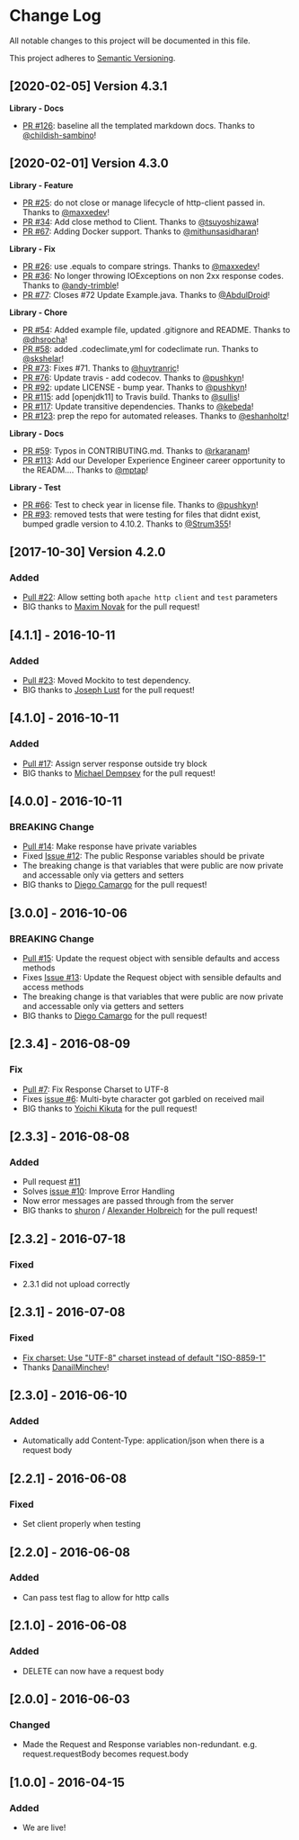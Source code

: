 # Change Log
All notable changes to this project will be documented in this file.

This project adheres to [Semantic Versioning](http://semver.org/).

[2020-02-05] Version 4.3.1
--------------------------
**Library - Docs**
- [PR #126](https://github.com/sendgrid/java-http-client/pull/126): baseline all the templated markdown docs. Thanks to [@childish-sambino](https://github.com/childish-sambino)!


[2020-02-01] Version 4.3.0
--------------------------
**Library - Feature**
- [PR #25](https://github.com/sendgrid/java-http-client/pull/25): do not close or manage lifecycle of http-client passed in. Thanks to [@maxxedev](https://github.com/maxxedev)!
- [PR #34](https://github.com/sendgrid/java-http-client/pull/34): Add close method to Client. Thanks to [@tsuyoshizawa](https://github.com/tsuyoshizawa)!
- [PR #67](https://github.com/sendgrid/java-http-client/pull/67): Adding Docker support. Thanks to [@mithunsasidharan](https://github.com/mithunsasidharan)!

**Library - Fix**
- [PR #26](https://github.com/sendgrid/java-http-client/pull/26): use .equals to compare strings. Thanks to [@maxxedev](https://github.com/maxxedev)!
- [PR #36](https://github.com/sendgrid/java-http-client/pull/36): No longer throwing IOExceptions on non 2xx response codes. Thanks to [@andy-trimble](https://github.com/andy-trimble)!
- [PR #77](https://github.com/sendgrid/java-http-client/pull/77): Closes #72 Update Example.java. Thanks to [@AbdulDroid](https://github.com/AbdulDroid)!

**Library - Chore**
- [PR #54](https://github.com/sendgrid/java-http-client/pull/54): Added example file, updated .gitignore and README. Thanks to [@dhsrocha](https://github.com/dhsrocha)!
- [PR #58](https://github.com/sendgrid/java-http-client/pull/58): added .codeclimate,yml for codeclimate run. Thanks to [@skshelar](https://github.com/skshelar)!
- [PR #73](https://github.com/sendgrid/java-http-client/pull/73): Fixes #71. Thanks to [@huytranrjc](https://github.com/huytranrjc)!
- [PR #76](https://github.com/sendgrid/java-http-client/pull/76): Update travis - add codecov. Thanks to [@pushkyn](https://github.com/pushkyn)!
- [PR #92](https://github.com/sendgrid/java-http-client/pull/92): update LICENSE - bump year. Thanks to [@pushkyn](https://github.com/pushkyn)!
- [PR #115](https://github.com/sendgrid/java-http-client/pull/115): add [openjdk11] to Travis build. Thanks to [@sullis](https://github.com/sullis)!
- [PR #117](https://github.com/sendgrid/java-http-client/pull/117): Update transitive dependencies. Thanks to [@kebeda](https://github.com/kebeda)!
- [PR #123](https://github.com/sendgrid/java-http-client/pull/123): prep the repo for automated releases. Thanks to [@eshanholtz](https://github.com/eshanholtz)!

**Library - Docs**
- [PR #59](https://github.com/sendgrid/java-http-client/pull/59): Typos in CONTRIBUTING.md. Thanks to [@rkaranam](https://github.com/rkaranam)!
- [PR #113](https://github.com/sendgrid/java-http-client/pull/113): Add our Developer Experience Engineer career opportunity to the READM…. Thanks to [@mptap](https://github.com/mptap)!

**Library - Test**
- [PR #66](https://github.com/sendgrid/java-http-client/pull/66): Test to check year in license file. Thanks to [@pushkyn](https://github.com/pushkyn)!
- [PR #93](https://github.com/sendgrid/java-http-client/pull/93): removed tests that were testing for files that didnt exist, bumped gradle version to 4.10.2. Thanks to [@Strum355](https://github.com/Strum355)!


[2017-10-30] Version 4.2.0
---------------------------
### Added
- [Pull #22](https://github.com/sendgrid/java-http-client/pull/22): Allow setting both `apache http client` and `test` parameters
- BIG thanks to [Maxim Novak](https://github.com/maximn) for the pull request!

## [4.1.1] - 2016-10-11
### Added
- [Pull #23](https://github.com/sendgrid/java-http-client/pull/23): Moved Mockito to test dependency.
- BIG thanks to [Joseph Lust](https://github.com/twistedpair) for the pull request!

## [4.1.0] - 2016-10-11
### Added
- [Pull #17](https://github.com/sendgrid/java-http-client/pull/17): Assign server response outside try block
- BIG thanks to [Michael Dempsey](https://github.com/bluestealth) for the pull request!

## [4.0.0] - 2016-10-11
### BREAKING Change
- [Pull #14](https://github.com/sendgrid/java-http-client/pull/14): Make response have private variables
- Fixed [Issue #12](https://github.com/sendgrid/java-http-client/issues/12): The public Response variables should be private
- The breaking change is that variables that were public are now private and accessable only via getters and setters
- BIG thanks to [Diego Camargo](https://github.com/belfazt) for the pull request!

## [3.0.0] - 2016-10-06
### BREAKING Change
- [Pull #15](https://github.com/sendgrid/java-http-client/pull/15): Update the request object with sensible defaults and access methods
- Fixes [Issue #13](https://github.com/sendgrid/java-http-client/issues/13): Update the Request object with sensible defaults and access methods
- The breaking change is that variables that were public are now private and accessable only via getters and setters
- BIG thanks to [Diego Camargo](https://github.com/belfazt) for the pull request!

## [2.3.4] - 2016-08-09
### Fix
- [Pull #7](https://github.com/sendgrid/java-http-client/pull/7): Fix Response Charset to UTF-8
- Fixes [issue #6](https://github.com/sendgrid/java-http-client/issues/6): Multi-byte character got garbled on received mail
- BIG thanks to [Yoichi Kikuta](https://github.com/kikutaro) for the pull request!

## [2.3.3] - 2016-08-08
### Added
- Pull request [#11](https://github.com/sendgrid/java-http-client/pull/11)
- Solves [issue #10](https://github.com/sendgrid/java-http-client/issues/10): Improve Error Handling
- Now error messages are passed through from the server
- BIG thanks to [shuron](https://github.com/shuron) / [Alexander Holbreich](https://github.com/aholbreich) for the pull request!

## [2.3.2] - 2016-07-18
### Fixed
- 2.3.1 did not upload correctly

## [2.3.1] - 2016-07-08
### Fixed
- [Fix charset: Use "UTF-8" charset instead of default "ISO-8859-1"](https://github.com/sendgrid/java-http-client/pull/5)
- Thanks [DanailMinchev](https://github.com/DanailMinchev)!

## [2.3.0] - 2016-06-10
### Added
- Automatically add Content-Type: application/json when there is a request body

## [2.2.1] - 2016-06-08
### Fixed
- Set client properly when testing

## [2.2.0] - 2016-06-08
### Added
- Can pass test flag to allow for http calls

## [2.1.0] - 2016-06-08
### Added
- DELETE can now have a request body

## [2.0.0] - 2016-06-03
### Changed
- Made the Request and Response variables non-redundant. e.g. request.requestBody becomes request.body

## [1.0.0] - 2016-04-15
### Added
- We are live!
